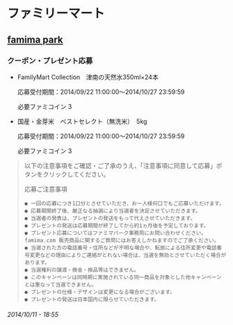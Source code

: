 # ファミリーマート

## [famima park](https://famima-park.com/)

### クーポン・プレゼント応募<br>
- FamilyMart Collection　津南の天然水350ml×24本

    応募受付期間：2014/09/22 11:00:00〜2014/10/27 23:59:59

    必要ファミコイン 3

- 国産・金芽米　ベストセレクト（無洗米）　5kg

    応募受付期間：2014/09/22 11:00:00〜2014/10/27 23:59:59

    必要ファミコイン 3

> 以下の注意事項をご確認・ご了承のうえ、「注意事項に同意して応募」ボタンをクリックしてください。
>
> 応募ご注意事項
>
>     ● 一回の応募につき1口分とさせていただき、お一人様何口でもご応募いただけます。
>     ● 応募期間終了後、厳正なる抽選により当選者を決定させていただきます。
>     ● 当選者の発表は、プレゼントの発送をもって代えさせていただきます。
>     ● プレゼントの発送は応募期間が終了してから約1ヵ月後を予定しております。
>     ● プレゼント応募についてはファミマパーク事務局にお問い合わせください。famima.com 販売商品に関するご質問にはお答えしかねますのでご了承ください。
>     ● 当選された方の電話番号・住所などが不明な場合や、転居による住所変更や電話番号変更などの理由によりご連絡がとれない場合は、当選を無効とさせていただく場合があります。
>     ● 当選権利の譲渡・換金・換品等はできません。
>     ● このキャンペーンは同時期に実施されている同一商品を対象とした他キャンペーンとは重なって当選できません。
>     ● プレゼントの仕様・デザインは変更になる場合がございます。
>     ● プレゼントの発送は日本国内に限らせていただきます。

###### *2014/10/11 - 18:55*
